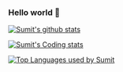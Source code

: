 ### Hello world 👋

[![Sumit's github stats](https://github-readme-stats.vercel.app/api?username=rustynails8&count_private=true&show_icons=true&theme=cobalt&hide_rank=false&hide_border=false)](https://github.com/anuraghazra/github-readme-stats)

[![Sumit's Coding stats](https://github-readme-stats.vercel.app/api/wakatime?username=RustyNails&layout=compact)](https://github.com/anuraghazra/github-readme-stats)

[![Top Languages used by Sumit](https://github-readme-stats.vercel.app/api/top-langs/?username=RustyNails&layout=compact)](https://github.com/rustynails8/github-readme-stats)


<!--
**RustyNails8/RustyNails8** is a ✨ _special_ ✨ repository because its `README.md` (this file) appears on your GitHub profile.

Here are some ideas to get you started:

- 🔭 I’m currently working on ...
- 🌱 I’m currently learning ...
- 👯 I’m looking to collaborate on ...
- 🤔 I’m looking for help with ...
- 💬 Ask me about ...
- 📫 How to reach me: ...
- 😄 Pronouns: ...
- ⚡ Fun fact: ...
-->
